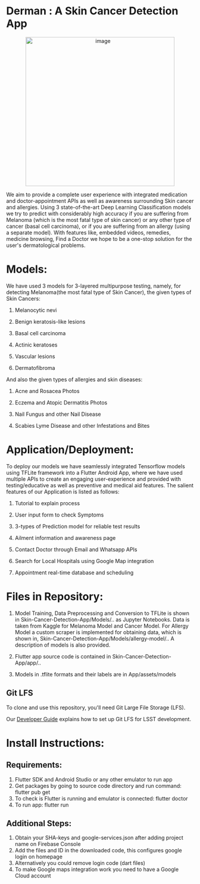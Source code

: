 # Derman : A Skin Cancer Detection App

<p align="center">
  <img src="https://user-images.githubusercontent.com/42714939/95019503-60d53500-0683-11eb-88a7-1aa51aa58d06.png" width="400" title="image">
</p>

We aim to provide a complete user experience with integrated medication and doctor-appointment APIs as well as awareness surrounding Skin cancer and allergies. Using 3 state-of-the-art Deep Learning Classification models we try to predict with considerably high accuracy if you are suffering from Melanoma (which is the most fatal type of skin cancer) or any other type of cancer (basal cell carcinoma), or if you are suffering from an allergy (using a separate model). With features like, embedded videos, remedies, medicine browsing, Find a Doctor we hope to be a one-stop solution for the user's dermatological problems.

# Models:

We have used 3 models for 3-layered multipurpose testing, namely, for detecting Melanoma(the most fatal type of Skin Cancer), 
the given types of Skin Cancers:

1. Melanocytic nevi

2. Benign keratosis-like lesions

3. Basal cell carcinoma

4. Actinic keratoses

5. Vascular lesions

6. Dermatofibroma

And also the given types of allergies and skin diseases:

1. Acne and Rosacea Photos

2. Eczema and Atopic Dermatitis Photos

3. Nail Fungus and other Nail Disease

4. Scabies Lyme Disease and other Infestations and Bites

# Application/Deployment:

To deploy our models we have seamlessly integrated Tensorflow models using TFLite framework into a Flutter Android App, where we have used multiple APIs to create an engaging user-experience and provided with testing/educative as well as preventive and medical aid features. The salient features of our Application is listed as follows:

1. Tutorial to explain process

2. User input form to check Symptoms

3. 3-types of Prediction model for reliable test results

4. Ailment information and awareness page

5. Contact Doctor through Email and Whatsapp APIs

6. Search for Local Hospitals using Google Map integration

7. Appointment real-time database and scheduling

# Files in Repository:

1. Model Training, Data Preprocessing and Conversion to TFLite is shown in Skin-Cancer-Detection-App/Models/.. as Jupyter Notebooks. Data is taken from Kaggle for Melanoma Model and Cancer Model. For Allergy Model a custom scraper is implemented for obtaining data, which is shown in,
Skin-Cancer-Detection-App/Models/allergy-model/.. A description of models is also provided.

2. Flutter app source code is contained in Skin-Cancer-Detection-App/app/.. 

3. Models in .tflite formats and their labels are in App/assets/models


Git LFS
-------

To clone and use this repository, you'll need Git Large File Storage (LFS).

Our [Developer Guide](https://developer.lsst.io/tools/git_lfs.html)
explains how to set up Git LFS for LSST development.

# Install Instructions:

## Requirements:

1. Flutter SDK and Android Studio or any other emulator to run app
2. Get packages by going to source code directory and run command: flutter pub get
3. To check is Flutter is running and emulator is connected: flutter doctor
4. To run app: flutter run

## Additional Steps:

1. Obtain your SHA-keys and google-services.json after adding project name on Firebase Console
2. Add the files and ID in the downloaded code, this configures google login on homepage
3. Alternatively you could remove login code (dart files)
4. To make Google maps integration work you need to have a Google Cloud account
